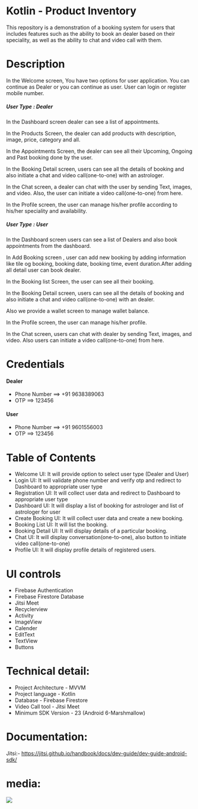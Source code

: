 # Kotlin - Product Inventory
This repository is a demonstration of a booking system for users that includes features such as the ability to book an dealer based on their speciality, as well as the ability to chat and video call with them.

# Description

In the Welcome screen, You have two options for user application. You can continue as Dealer or you can continue as user. User can login or register mobile number.

##### User Type : Dealer

In the Dashboard screen dealer can see a list of appointments.

In the Products Screen, the dealer can add products with description, image, price, category and all.

In the Appointments Screen, the dealer can see all their Upcoming, Ongoing and Past booking done by the user.

In the Booking Detail screen, users can see all the details of booking and also initiate a chat and video call(one-to-one) with an astrologer.

In the Chat screen, a dealer can chat with the user by sending Text, images, and video. Also, the user can initiate a video call(one-to-one) from here.

In the Profile screen, the user can manage his/her profile according to his/her speciality and availability.

##### User Type : User

In the Dashboard screen users can see a list of Dealers and also book appointments from the dashboard.

In Add Booking screen , user can add new booking by adding information like tile og booking, booking date, booking time, event duration.After adding all detail user can book dealer.

In the Booking list Screen, the user can see all their booking.

In the Booking Detail screen, users can see all the details of booking and also initiate a chat and video call(one-to-one) with an dealer.

Also we provide a wallet screen to manage wallet balance.

In the Profile screen, the user can manage his/her profile.

In the Chat screen, users can chat with dealer by sending Text, images, and video. Also users can initiate a video call(one-to-one) from here.

# Credentials

#### Dealer

- Phone Number ==> +91 9638389063
- OTP ==> 123456

#### User

- Phone Number ==> +91 9601556003
- OTP ==> 123456

# Table of Contents

- Welcome UI: It will provide option to select user type (Dealer and User)
- Login UI: It will validate phone number and verify otp and redirect to Dashboard to appropriate user type
- Registration UI: It will collect user data and redirect to Dashboard to appropriate user type
- Dashboard UI: It will display a list of booking for astrologer and list of astrologer for user
- Create Booking UI: It will collect user data and create a new booking.
- Booking List UI: It will list the booking.
- Booking Detail UI: It will display details of a particular booking.
- Chat UI: It will display conversation(one-to-one), also button to initiate video call(one-to-one)
- Profile UI: It will display profile details of registered users.

# UI controls

- Firebase Authentication
- Firebase Firestore Database
- Jitsi Meet
- Recyclerview
- Activity
- ImageView
- Calender
- EditText
- TextView
- Buttons

# Technical detail:

- Project Architecture - MVVM
- Project language - Kotlin
- Database - Firebase Firestore
- Video Call tool - Jitsi Meet
- Minimum SDK Version - 23 (Android 6-Marshmallow)


# Documentation:

Jitsi:- https://jitsi.github.io/handbook/docs/dev-guide/dev-guide-android-sdk/

# media:

![](https://github.com/TOPSinfo/android_product_inventory/blob/master/media/product_inventory.gif)
